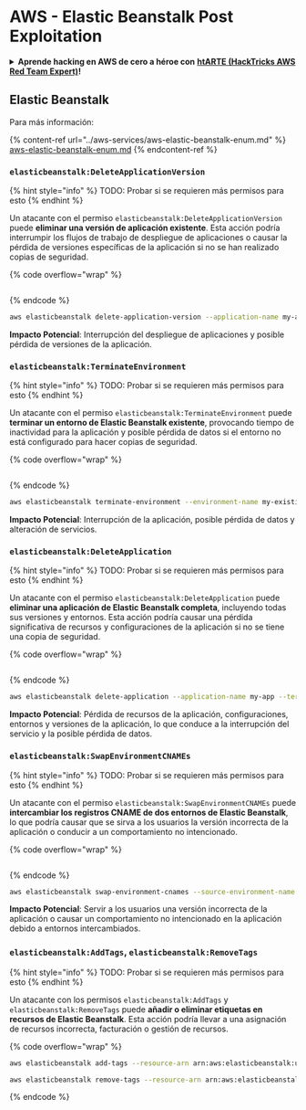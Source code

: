 # AWS - Elastic Beanstalk Post Exploitation

<details>

<summary><strong>Aprende hacking en AWS de cero a héroe con</strong> <a href="https://training.hacktricks.xyz/courses/arte"><strong>htARTE (HackTricks AWS Red Team Expert)</strong></a><strong>!</strong></summary>

Otras formas de apoyar a HackTricks:

* Si quieres ver a tu **empresa anunciada en HackTricks** o **descargar HackTricks en PDF**, consulta los [**PLANES DE SUSCRIPCIÓN**](https://github.com/sponsors/carlospolop)!
* Consigue el [**merchandising oficial de PEASS & HackTricks**](https://peass.creator-spring.com)
* Descubre [**La Familia PEASS**](https://opensea.io/collection/the-peass-family), nuestra colección de [**NFTs**](https://opensea.io/collection/the-peass-family) exclusivos
* **Únete al** 💬 [**grupo de Discord**](https://discord.gg/hRep4RUj7f) o al [**grupo de telegram**](https://t.me/peass) o **sígueme** en **Twitter** 🐦 [**@carlospolopm**](https://twitter.com/carlospolopm)**.**
* **Comparte tus trucos de hacking enviando PRs a los repositorios de github de** [**HackTricks**](https://github.com/carlospolop/hacktricks) y [**HackTricks Cloud**](https://github.com/carlospolop/hacktricks-cloud).

</details>

## Elastic Beanstalk

Para más información:

{% content-ref url="../aws-services/aws-elastic-beanstalk-enum.md" %}
[aws-elastic-beanstalk-enum.md](../aws-services/aws-elastic-beanstalk-enum.md)
{% endcontent-ref %}

### `elasticbeanstalk:DeleteApplicationVersion`

{% hint style="info" %}
TODO: Probar si se requieren más permisos para esto
{% endhint %}

Un atacante con el permiso `elasticbeanstalk:DeleteApplicationVersion` puede **eliminar una versión de aplicación existente**. Esta acción podría interrumpir los flujos de trabajo de despliegue de aplicaciones o causar la pérdida de versiones específicas de la aplicación si no se han realizado copias de seguridad.

{% code overflow="wrap" %}
```
```
{% endcode %}

```bash
aws elasticbeanstalk delete-application-version --application-name my-app --version-label my-version
```

**Impacto Potencial**: Interrupción del despliegue de aplicaciones y posible pérdida de versiones de la aplicación.

### `elasticbeanstalk:TerminateEnvironment`

{% hint style="info" %}
TODO: Probar si se requieren más permisos para esto
{% endhint %}

Un atacante con el permiso `elasticbeanstalk:TerminateEnvironment` puede **terminar un entorno de Elastic Beanstalk existente**, provocando tiempo de inactividad para la aplicación y posible pérdida de datos si el entorno no está configurado para hacer copias de seguridad.

{% code overflow="wrap" %}
```
```
{% endcode %}

```bash
aws elasticbeanstalk terminate-environment --environment-name my-existing-env
```

**Impacto Potencial**: Interrupción de la aplicación, posible pérdida de datos y alteración de servicios.

### `elasticbeanstalk:DeleteApplication`

{% hint style="info" %}
TODO: Probar si se requieren más permisos para esto
{% endhint %}

Un atacante con el permiso `elasticbeanstalk:DeleteApplication` puede **eliminar una aplicación de Elastic Beanstalk completa**, incluyendo todas sus versiones y entornos. Esta acción podría causar una pérdida significativa de recursos y configuraciones de la aplicación si no se tiene una copia de seguridad.

{% code overflow="wrap" %}
```
```
{% endcode %}

```bash
aws elasticbeanstalk delete-application --application-name my-app --terminate-env-by-force
```

**Impacto Potencial**: Pérdida de recursos de la aplicación, configuraciones, entornos y versiones de la aplicación, lo que conduce a la interrupción del servicio y la posible pérdida de datos.

### `elasticbeanstalk:SwapEnvironmentCNAMEs`

{% hint style="info" %}
TODO: Probar si se requieren más permisos para esto
{% endhint %}

Un atacante con el permiso `elasticbeanstalk:SwapEnvironmentCNAMEs` puede **intercambiar los registros CNAME de dos entornos de Elastic Beanstalk**, lo que podría causar que se sirva a los usuarios la versión incorrecta de la aplicación o conducir a un comportamiento no intencionado.

{% code overflow="wrap" %}
```
```
{% endcode %}

```bash
aws elasticbeanstalk swap-environment-cnames --source-environment-name my-env-1 --destination-environment-name my-env-2
```

**Impacto Potencial**: Servir a los usuarios una versión incorrecta de la aplicación o causar un comportamiento no intencionado en la aplicación debido a entornos intercambiados.

### `elasticbeanstalk:AddTags`, `elasticbeanstalk:RemoveTags`

{% hint style="info" %}
TODO: Probar si se requieren más permisos para esto
{% endhint %}

Un atacante con los permisos `elasticbeanstalk:AddTags` y `elasticbeanstalk:RemoveTags` puede **añadir o eliminar etiquetas en recursos de Elastic Beanstalk**. Esta acción podría llevar a una asignación de recursos incorrecta, facturación o gestión de recursos.

{% code overflow="wrap" %}
```bash
aws elasticbeanstalk add-tags --resource-arn arn:aws:elasticbeanstalk:us-west-2:123456789012:environment/my-app/my-env --tags Key=MaliciousTag,Value=1

aws elasticbeanstalk remove-tags --resource-arn arn:aws:elasticbeanstalk:us-west-2:123456789012:environment/my-app/my-env --tag-keys MaliciousTag
```
{% endcode %}
